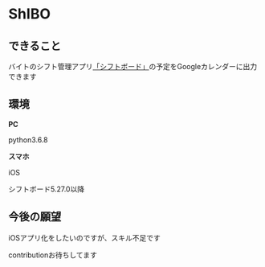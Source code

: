 # ShIBO

## できること

バイトのシフト管理アプリ[「シフトボード」](https://shiftboard.jp/)の予定をGoogleカレンダーに出力できます

## 環境

**PC**

python3.6.8

**スマホ**

iOS

シフトボード5.27.0以降

## 今後の願望

iOSアプリ化をしたいのですが、スキル不足です

contributionお待ちしてます